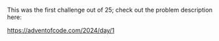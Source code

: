 This was the first challenge out of 25; check out the problem description here:

https://adventofcode.com/2024/day/1

